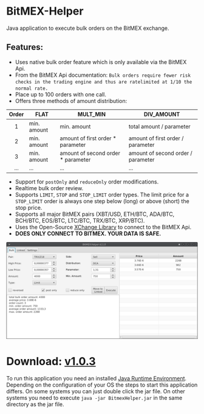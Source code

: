# BitMEX-Helper
Java application to execute bulk orders on the BitMEX exchange.

## Features:
* Uses native bulk order feature which is only available via the BitMEX Api.
* From the BitMEX Api documentation: `Bulk orders require fewer risk checks in the trading engine and thus are ratelimited at 1/10 the normal rate.`
* Place up to 100 orders with one call.
* Offers three methods of amount distribution:

| Order |     FLAT    |       MULT_MIN                     |        DIV_AMOUNT                  |
|:-----:| ----------- | ---------------------------------- | ---------------------------------- |
|   1   | min. amount | min. amount                        | total amount / parameter           |
|   2   | min. amount | amount of first order * parameter  | amount of first order / parameter  |
|   3   | min. amount | amount of second order * parameter | amount of second order / parameter |
|  ...  | ...         | ...                                | ...                                |
* Support for `postOnly` and `reduceOnly` order modifications.
* Realtime bulk order review.
* Supports `LIMIT`, `STOP` and `STOP_LIMIT` order types. The limit price for a `STOP_LIMIT` order is always one step
    below (long) or above  (short) the stop price.
* Supports all major BitMEX pairs (XBT/USD, ETH/BTC, ADA/BTC, BCH/BTC, EOS/BTC, LTC/BTC, TRX/BTC, XRP/BTC).
* Uses the Open-Source [XChange Library](https://github.com/knowm/XChange) to connect to the BitMEX Api.
* **DOES ONLY CONNECT TO BITMEX. YOUR DATA IS SAFE.**

![BitMEX preview](https://github.com/SaschaZ/BitMEX-Helper/raw/master/media/BitMEX-Helper.png)

# **Download: [v1.0.3](https://github.com/SaschaZ/BitMEX-Helper/raw/master/releases/v1.0.3/BitmexHelper.jar)**

To run this application you need an installed [Java Runtime Environment](http://www.oracle.com/technetwork/java/javase/downloads/jre8-downloads-2133155.html).
Depending on the configuration of your OS the steps to start this application differs. On some systems you can just
double click the jar file. On other systems you need to execute `java -jar BitmexHelper.jar` in the same directory as
the jar file.
